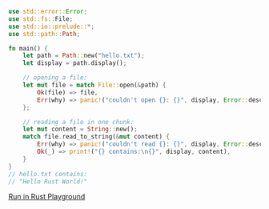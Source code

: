 ```rust
use std::error::Error;
use std::fs::File;
use std::io::prelude::*;
use std::path::Path;

fn main() {
    let path = Path::new("hello.txt");
    let display = path.display();

    // opening a file:
    let mut file = match File::open(&path) {
        Ok(file) => file,
        Err(why) => panic!("couldn't open {}: {}", display, Error::description(&why)),
    };

    // reading a file in one chunk:
    let mut content = String::new();
    match file.read_to_string(&mut content) {
        Err(why) => panic!("couldn't read {}: {}", display, Error::description(&why)),
        Ok(_) => print!("{} contains:\n{}", display, content),
    }
}
// hello.txt contains:
// "Hello Rust World!"

```
[Run in Rust Playground](https://play.rust-lang.org/?version=stable&mode=debug&edition=2021&gist=fbcbf4bdd3fe952083183b0d1b20285d&version=stable)
